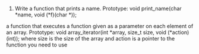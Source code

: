 1. Write a function that prints a name.
Prototype: void print_name(char *name, void (*f)(char *));

a function that executes a function given as a parameter on each element of an array.
Prototype: void array_iterator(int *array, size_t size, void (*action)(int));
where size is the size of the array
and action is a pointer to the function you need to use
